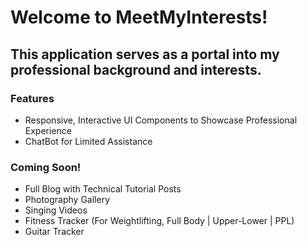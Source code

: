 # Welcome to MeetMyInterests!

## This application serves as a portal into my professional background and interests.

### Features

- Responsive, Interactive UI Components to Showcase Professional Experience
- ChatBot for Limited Assistance

### Coming Soon!
- Full Blog with Technical Tutorial Posts
- Photography Gallery
- Singing Videos
- Fitness Tracker (For Weightlifting, Full Body | Upper-Lower | PPL)
- Guitar Tracker